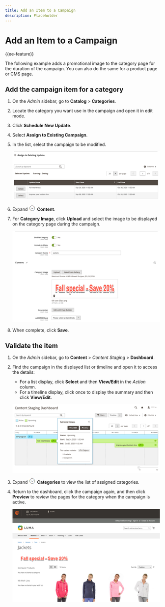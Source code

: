 ```yaml
---
title: Add an Item to a Campaign
description: Placeholder
---
```

# Add an Item to a Campaign

{{ee-feature}}

The following example adds a promotional image to the category page for the duration of the campaign. You can also do the same for a product page or CMS page.

## Add the campaign item for a category

1. On the _Admin_ sidebar, go to **Catalog** > **Categories**.

1. Locate the category you want use in the campaign and open it in edit mode.

1. Click **Schedule New Update**.

1. Select **Assign to Existing Campaign**.

1. In the list, select the campaign to be modified.

   ![Assigning to an existing campaign](./assets/content-staging-assign-to-existing-campaign.png)<!-- zoom -->

1. Expand ![Expansion selector](../assets/icon-display-expand.png) **Content**.

1. For **Category Image**, click **Upload** and select the image to be displayed on the category page during the campaign.

   ![Adding a category image](./assets/content-staging-existing-category-image.png)<!-- zoom -->

1. When complete, click **Save**.

## Validate the item

1. On the _Admin_ sidebar, go to  **Content** > _Content Staging_ > **Dashboard**.

1. Find the campaign in the displayed list or timeline and open it to access the details:

   - For a list display, click **Select** and then **View/Edit** in the _Action_ column.
   - For a timeline display, click once to display the summary and then click **View/Edit**.

   ![Campaign detail](./assets/content-staging-dashboard-summary.png)<!-- zoom -->

1. Expand ![Expansion selector](../assets/icon-display-expand.png) **Categories** to view the list of assigned categories.

1. Return to the dashboard, click the campaign again, and then click **Preview** to review the pages for the category when the campaign is active.

   ![Preview of category image during campaign](./assets/content-staging-category-image-preview.png)<!-- zoom -->